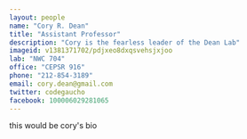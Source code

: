 ```yaml
---
layout: people
name: "Cory R. Dean"
title: "Assistant Professor"
description: "Cory is the fearless leader of the Dean Lab"
imageid: v1381371702/pdjxeo8dxqsvehsjxjoo
lab: "NWC 704"
office: "CEPSR 916"
phone: "212-854-3189"
email: cory.dean@gmail.com
twitter: codegaucho
facebook: 100006029281065
---
```


this would be cory's bio

